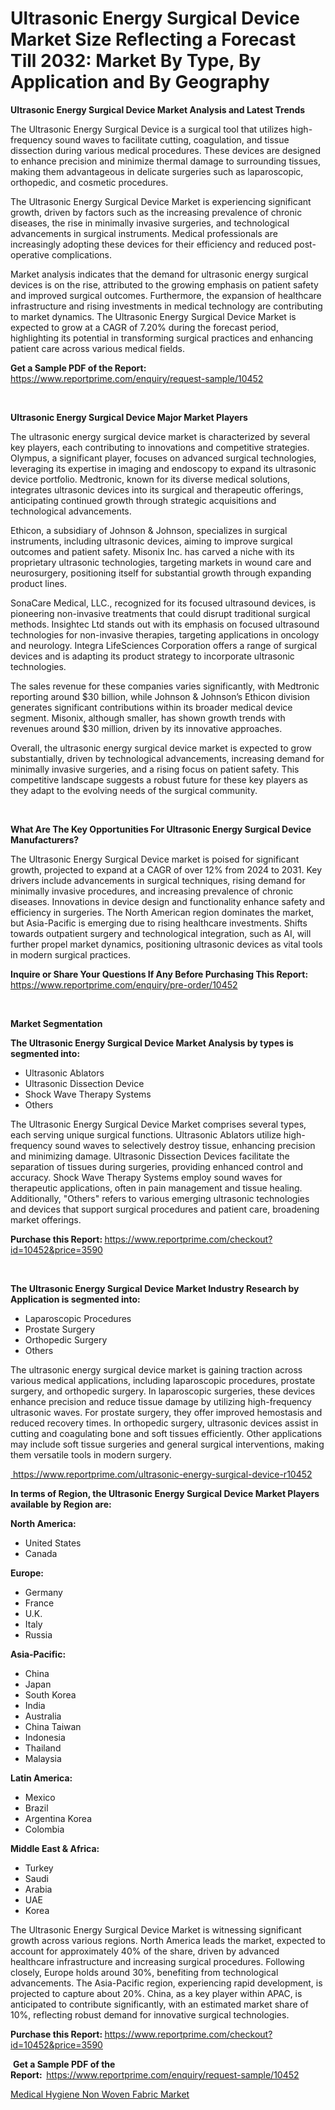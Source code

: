 <p><h1>Ultrasonic Energy Surgical Device Market Size Reflecting a Forecast Till 2032: Market By Type, By Application and By Geography</h1></p><p><strong>Ultrasonic Energy Surgical Device Market Analysis and Latest Trends</strong></p>
<p><p>The Ultrasonic Energy Surgical Device is a surgical tool that utilizes high-frequency sound waves to facilitate cutting, coagulation, and tissue dissection during various medical procedures. These devices are designed to enhance precision and minimize thermal damage to surrounding tissues, making them advantageous in delicate surgeries such as laparoscopic, orthopedic, and cosmetic procedures.</p><p>The Ultrasonic Energy Surgical Device Market is experiencing significant growth, driven by factors such as the increasing prevalence of chronic diseases, the rise in minimally invasive surgeries, and technological advancements in surgical instruments. Medical professionals are increasingly adopting these devices for their efficiency and reduced post-operative complications.</p><p>Market analysis indicates that the demand for ultrasonic energy surgical devices is on the rise, attributed to the growing emphasis on patient safety and improved surgical outcomes. Furthermore, the expansion of healthcare infrastructure and rising investments in medical technology are contributing to market dynamics. The Ultrasonic Energy Surgical Device Market is expected to grow at a CAGR of 7.20% during the forecast period, highlighting its potential in transforming surgical practices and enhancing patient care across various medical fields.</p></p>
<p><strong>Get a Sample PDF of the Report:&nbsp;</strong> <a href="https://www.reportprime.com/enquiry/request-sample/10452?utm_campaign=2951&utm_medium=2&utm_source=Github&utm_content=ia&utm_term=20032025&utm_id=ultrasonic-energy-surgical-device">https://www.reportprime.com/enquiry/request-sample/10452</a></p>
<p>&nbsp;</p>
<p><strong>Ultrasonic Energy Surgical Device Major Market Players</strong></p>
<p><p>The ultrasonic energy surgical device market is characterized by several key players, each contributing to innovations and competitive strategies. Olympus, a significant player, focuses on advanced surgical technologies, leveraging its expertise in imaging and endoscopy to expand its ultrasonic device portfolio. Medtronic, known for its diverse medical solutions, integrates ultrasonic devices into its surgical and therapeutic offerings, anticipating continued growth through strategic acquisitions and technological advancements.</p><p>Ethicon, a subsidiary of Johnson & Johnson, specializes in surgical instruments, including ultrasonic devices, aiming to improve surgical outcomes and patient safety. Misonix Inc. has carved a niche with its proprietary ultrasonic technologies, targeting markets in wound care and neurosurgery, positioning itself for substantial growth through expanding product lines.</p><p>SonaCare Medical, LLC., recognized for its focused ultrasound devices, is pioneering non-invasive treatments that could disrupt traditional surgical methods. Insightec Ltd stands out with its emphasis on focused ultrasound technologies for non-invasive therapies, targeting applications in oncology and neurology. Integra LifeSciences Corporation offers a range of surgical devices and is adapting its product strategy to incorporate ultrasonic technologies.</p><p>The sales revenue for these companies varies significantly, with Medtronic reporting around $30 billion, while Johnson & Johnson’s Ethicon division generates significant contributions within its broader medical device segment. Misonix, although smaller, has shown growth trends with revenues around $30 million, driven by its innovative approaches.</p><p>Overall, the ultrasonic energy surgical device market is expected to grow substantially, driven by technological advancements, increasing demand for minimally invasive surgeries, and a rising focus on patient safety. This competitive landscape suggests a robust future for these key players as they adapt to the evolving needs of the surgical community.</p></p>
<p>&nbsp;</p>
<p><strong>What Are The Key Opportunities For Ultrasonic Energy Surgical Device Manufacturers?</strong></p>
<p><p>The Ultrasonic Energy Surgical Device market is poised for significant growth, projected to expand at a CAGR of over 12% from 2024 to 2031. Key drivers include advancements in surgical techniques, rising demand for minimally invasive procedures, and increasing prevalence of chronic diseases. Innovations in device design and functionality enhance safety and efficiency in surgeries. The North American region dominates the market, but Asia-Pacific is emerging due to rising healthcare investments. Shifts towards outpatient surgery and technological integration, such as AI, will further propel market dynamics, positioning ultrasonic devices as vital tools in modern surgical practices.</p></p>
<p><strong>Inquire or Share Your Questions If Any Before Purchasing This Report:</strong> <a href="https://www.reportprime.com/enquiry/pre-order/10452?utm_campaign=2951&utm_medium=2&utm_source=Github&utm_content=ia&utm_term=20032025&utm_id=ultrasonic-energy-surgical-device">https://www.reportprime.com/enquiry/pre-order/10452</a></p>
<p>&nbsp;</p>
<p><strong>Market Segmentation</strong></p>
<p><strong>The Ultrasonic Energy Surgical Device Market Analysis by types is segmented into:</strong></p>
<p><ul><li>Ultrasonic Ablators</li><li>Ultrasonic Dissection Device</li><li>Shock Wave Therapy Systems</li><li>Others</li></ul></p>
<p><p>The Ultrasonic Energy Surgical Device Market comprises several types, each serving unique surgical functions. Ultrasonic Ablators utilize high-frequency sound waves to selectively destroy tissue, enhancing precision and minimizing damage. Ultrasonic Dissection Devices facilitate the separation of tissues during surgeries, providing enhanced control and accuracy. Shock Wave Therapy Systems employ sound waves for therapeutic applications, often in pain management and tissue healing. Additionally, "Others" refers to various emerging ultrasonic technologies and devices that support surgical procedures and patient care, broadening market offerings.</p></p>
<p><strong>Purchase this Report:&nbsp;</strong><a href="https://www.reportprime.com/checkout?id=10452&price=3590&utm_campaign=2951&utm_medium=2&utm_source=Github&utm_content=ia&utm_term=20032025&utm_id=ultrasonic-energy-surgical-device">https://www.reportprime.com/checkout?id=10452&price=3590</a></p>
<p>&nbsp;</p>
<p><strong>The Ultrasonic Energy Surgical Device Market Industry Research by Application is segmented into:</strong></p>
<p><ul><li>Laparoscopic Procedures</li><li>Prostate Surgery</li><li>Orthopedic Surgery</li><li>Others</li></ul></p>
<p><p>The ultrasonic energy surgical device market is gaining traction across various medical applications, including laparoscopic procedures, prostate surgery, and orthopedic surgery. In laparoscopic surgeries, these devices enhance precision and reduce tissue damage by utilizing high-frequency ultrasonic waves. For prostate surgery, they offer improved hemostasis and reduced recovery times. In orthopedic surgery, ultrasonic devices assist in cutting and coagulating bone and soft tissues efficiently. Other applications may include soft tissue surgeries and general surgical interventions, making them versatile tools in modern surgery.</p></p>
<p><a href="https://www.reportprime.com/ultrasonic-energy-surgical-device-r10452?utm_campaign=2951&utm_medium=2&utm_source=Github&utm_content=ia&utm_term=20032025&utm_id=ultrasonic-energy-surgical-device">&nbsp;https://www.reportprime.com/ultrasonic-energy-surgical-device-r10452</a></p>
<p><strong>In terms of Region, the Ultrasonic Energy Surgical Device Market Players available by Region are:</strong></p>
<p>
    <p> <strong> North America: </strong>
        <ul>
            <li>United States</li>
            <li>Canada</li>
        </ul>
        </p> 
    <p> <strong> Europe: </strong>
        <ul>
            <li>Germany</li>
            <li>France</li>
            <li>U.K.</li>
            <li>Italy</li>
            <li>Russia</li>
        </ul>
        </p> 
    <p> <strong> Asia-Pacific: </strong>
        <ul>
            <li>China</li>
            <li>Japan</li>
            <li>South Korea</li>
            <li>India</li>
            <li>Australia</li>
            <li>China Taiwan</li>
            <li>Indonesia</li>
            <li>Thailand</li>
            <li>Malaysia</li>
        </ul>
        </p> 
    <p> <strong> Latin America: </strong>
        <ul>
            <li>Mexico</li>
            <li>Brazil</li>
            <li>Argentina Korea</li>
            <li>Colombia</li>
        </ul>
        </p> 
    <p> <strong> Middle East & Africa: </strong>
        <ul>
            <li>Turkey</li>
            <li>Saudi</li>
            <li>Arabia</li>
            <li>UAE</li>
            <li>Korea</li>
        </ul>
    </p>
    </p>
<p><p>The Ultrasonic Energy Surgical Device Market is witnessing significant growth across various regions. North America leads the market, expected to account for approximately 40% of the share, driven by advanced healthcare infrastructure and increasing surgical procedures. Following closely, Europe holds around 30%, benefiting from technological advancements. The Asia-Pacific region, experiencing rapid development, is projected to capture about 20%. China, as a key player within APAC, is anticipated to contribute significantly, with an estimated market share of 10%, reflecting robust demand for innovative surgical technologies.</p></p>
<p><strong>Purchase this Report: </strong><a href="https://www.reportprime.com/checkout?id=10452&price=3590&utm_campaign=2951&utm_medium=2&utm_source=Github&utm_content=ia&utm_term=20032025&utm_id=ultrasonic-energy-surgical-device">https://www.reportprime.com/checkout?id=10452&price=3590</a></p>
<p>&nbsp;<strong>Get a Sample PDF of the Report:&nbsp;&nbsp;</strong><a href="https://www.reportprime.com/enquiry/request-sample/10452?utm_campaign=2951&utm_medium=2&utm_source=Github&utm_content=ia&utm_term=20032025&utm_id=ultrasonic-energy-surgical-device">https://www.reportprime.com/enquiry/request-sample/10452</a></p>
<p><strong></strong></p>
<p><p><a href="https://github.com/hannajuana198484/Market-Research-Report-List-1/blob/main/medical-hygiene-non-woven-fabric-market.md?utm_campaign=2951&utm_medium=2&utm_source=Github&utm_content=ia&utm_term=20032025&utm_id=ultrasonic-energy-surgical-device">Medical Hygiene Non Woven Fabric Market</a></p></p>